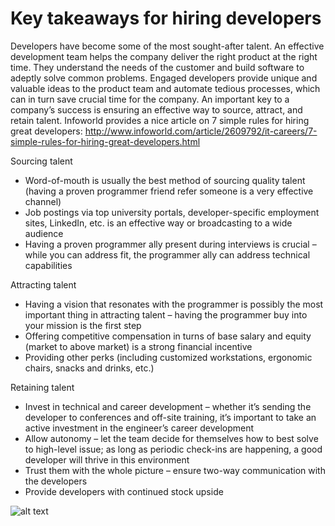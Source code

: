 # Key takeaways for hiring developers

Developers have become some of the most sought-after talent. An effective development team helps the company deliver the right product at the right time. They understand the needs of the customer and build software to adeptly solve common problems. Engaged developers provide unique and valuable ideas to the product team and automate tedious processes, which can in turn save crucial time for the company. An important key to a company’s success is ensuring an effective way to source, attract, and retain talent.
Infoworld provides a nice article on 7 simple rules for hiring great developers: http://www.infoworld.com/article/2609792/it-careers/7-simple-rules-for-hiring-great-developers.html

Sourcing talent
- Word-of-mouth is usually the best method of sourcing quality talent (having a proven programmer friend refer someone is a very effective channel)
- Job postings via top university portals, developer-specific employment sites, LinkedIn, etc.  is an effective way or broadcasting to a wide audience
- Having a proven programmer ally present during interviews is crucial – while you can address fit, the programmer ally can address technical capabilities

Attracting talent
- Having a vision that resonates with the programmer is possibly the most important thing in attracting talent – having the programmer buy into your mission is the first step
- Offering competitive compensation in turns of base salary and equity (market to above market) is a strong financial incentive
- Providing other perks (including customized workstations, ergonomic chairs, snacks and drinks, etc.)

Retaining talent
- Invest in technical and career development – whether it’s sending the developer to conferences and off-site training, it’s important to take an active investment in the engineer’s career development
- Allow autonomy – let the team decide for themselves how to best solve to high-level issue; as long as periodic check-ins are happening, a good developer will thrive in this environment
- Trust them with the whole picture – ensure two-way communication with the developers
- Provide developers with continued stock upside

![alt text](http://www.jeffreydev.com/wp-content/uploads/2013/04/developer.jpg "Logo Title Text 1")
